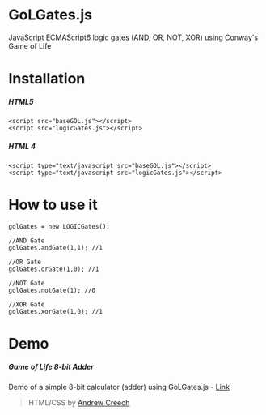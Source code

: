 # GoLGates.js
JavaScript ECMAScript6 logic gates (AND, OR, NOT, XOR) using Conway's Game of Life 

# Installation
##### HTML5
```
<script src="baseGOL.js"></script>
<script src="logicGates.js"></script>
```
##### HTML 4     
```
<script type="text/javascript src="baseGOL.js"></script>
<script type="text/javascript src="logicGates.js"></script>
```
# How to use it
```
golGates = new LOGICGates();

//AND Gate
golGates.andGate(1,1); //1

//OR Gate
golGates.orGate(1,0); //1

//NOT Gate
golGates.notGate(1); //0

//XOR Gate
golGates.xorGate(1,0); //1
```
# Demo
##### Game of Life 8-bit Adder
Demo of a simple 8-bit calculator (adder) using GoLGates.js - 
[Link](http://whatcreates.com/GameOfLife8BitAdder/)
> HTML/CSS by [Andrew Creech](https://codepen.io/AndrewCreech)
